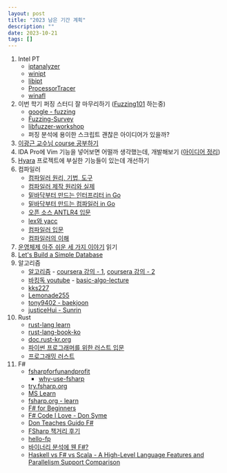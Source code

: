 ```yaml
---
layout: post
title: "2023 남은 기간 계획"
description: ""
date: 2023-10-21
tags: []
---
```


1. Intel PT
    * <a href="https://github.com/ohjeongwook/iptanalyzer">iptanalyzer</a>
    * <a href="https://github.com/ionescu007/winipt">winipt</a>
    * <a href="https://github.com/intel/libipt">libipt</a>
    * <a href="https://github.com/lcy8047/ProcessorTracer">ProcessorTracer</a>
    * <a href="https://github.com/googleprojectzero/winafl/blob/master/readme_pt.md">winafl</a>
2. 이번 학기 퍼징 스터디 잘 마무리하기 (<a href="https://github.com/antonio-morales/Fuzzing101">Fuzzing101</a> 하는중)
    * <a href="https://github.com/google/fuzzing">google - fuzzing</a>
    * <a href="https://github.com/SoftSec-KAIST/Fuzzing-Survey">Fuzzing-Survey</a>
    * <a href="https://github.com/Dor1s/libfuzzer-workshop">libfuzzer-workshop</a>
    * 퍼징 분석에 용이한 스크립트 괜찮은 아이디어가 있을까?
3. <a href="http://kwangkeunyi.snu.ac.kr/">이광근 교수님 course 공부하기</a>
4. IDA Pro에 Vim 기능을 넣어보면 어떨까 생각했는데, 개발해보기 (<a href="https://hyuunnn.github.io/2023/07/23/idea-list/">아이디어 정리</a>)
5. <a href="https://github.com/hyuunnn/Hyara">Hyara</a> 프로젝트에 부실한 기능들이 있는데 개선하기
6. 컴파일러
    * <a href="https://www.yes24.com/Product/Goods/3360617">컴파일러 원리, 기법, 도구</a>
    * <a href="https://www.yes24.com/Product/Goods/3550566">컴파일러 제작 원리와 실제</a>
    * <a href="https://www.yes24.com/Product/Goods/103157156">밑바닥부터 만드는 인터프리터 in Go</a>
    * <a href="https://www.yes24.com/Product/Goods/103099817">밑바닥부터 만드는 컴파일러 in Go</a>
    * <a href="https://www.yes24.com/Product/Goods/24731934">오픈 소스 ANTLR4 입문</a>
    * <a href="https://www.yes24.com/Product/Goods/318250">lex와 yacc</a>
    * <a href="https://www.yes24.com/Product/Goods/4010575">컴파일러 입문</a>
    * <a href="https://www.yes24.com/Product/Goods/89109612">컴파일러의 이해</a>
7. <a href="https://www.yes24.com/Product/Goods/93738334">운영체제 아주 쉬운 세 가지 이야기</a> 읽기
8. <a href="hhttps://cstack.github.io/db_tutorial/">Let's Build a Simple Database</a>
9. 알고리즘
    * <a href="https://www.yes24.com/Product/Goods/67454658">알고리즘</a> - <a href="https://www.coursera.org/learn/algorithms-part1">coursera 강의 - 1</a>, <a href="https://www.coursera.org/learn/algorithms-part2">coursera 강의 - 2</a>
    * <a href="https://www.youtube.com/playlist?list=PLtqbFd2VIQv4O6D6l9HcD732hdrnYb6CY">바킹독 youtube</a> - <a href="https://github.com/encrypted-def/basic-algo-lecture">basic-algo-lecture</a>
    * <a href="https://blog.naver.com/kks227/220769859177">kks227</a>
    * <a href="https://00ad-8e71-00ff-055d.tistory.com/3">Lemonade255</a>
    * <a href="https://github.com/tony9402/baekjoon">tony9402 - baekjoon</a>
    * <a href="https://github.com/justiceHui/Sunrin-SHARC">justiceHui - Sunrin</a>
10. Rust
    * <a href="https://www.rust-lang.org/learn">rust-lang learn</a>
    * <a href="https://rinthel.github.io/rust-lang-book-ko/">rust-lang-book-ko</a>
    * <a href="https://rust-kr.github.io/doc.rust-kr.org/">doc.rust-kr.org</a>
    * <a href="https://indosaram.github.io/rust-python-book/ch1-00.html">파이썬 프로그래머를 위한 러스트 입문</a>
    * <a href="https://www.yes24.com/Product/Goods/116789691">프로그래밍 러스트</a>
11. F#
    * <a href="https://fsharpforfunandprofit.com/">fsharpforfunandprofit</a>
        * <a href="https://fsharpforfunandprofit.com/why-use-fsharp/">why-use-fsharp</a>
    * <a href="https://try.fsharp.org/">try.fsharp.org</a>
    * <a href="https://learn.microsoft.com/ko-kr/dotnet/fsharp/">MS Learn</a>
    * <a href="https://fsharp.org/learn/">fsharp.org - learn</a>
    * <a href="https://www.youtube.com/playlist?list=PLdo4fOcmZ0oUFghYOp89baYFBTGxUkC7Z">F# for Beginners</a>
    * <a href="https://youtu.be/1AZA1zoP-II">F# Code I Love - Don Syme</a>
    * <a href="https://youtu.be/e2J9PGC-K1E">Don Teaches Guido F#</a>
    * <a href="https://blog.juho.kim/posts/2021-08-27_FSharp/">FSharp 책거리 후기</a>
    * <a href="https://donam.dev/posts/hello-fp-0/">hello-fp</a>
    * <a href="https://csrc.kaist.ac.kr/blog/2020/08/12/%EB%B0%94%EC%9D%B4%EB%84%88%EB%A6%AC-%EB%B6%84%EC%84%9D%EC%97%90-%EC%9B%AC-fsharp/">바이너리 분석에 웬 F#?</a>
    * <a href="https://www.sangkon.com/haskell-vs-fsharp-vs-scala-parallelism-comparison/">Haskell vs F# vs Scala - A High-Level Language Features and Parallelism Support Comparison</a>

